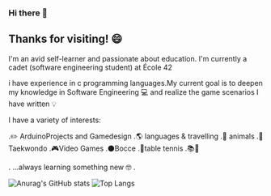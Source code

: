 ### Hi there 👋

## Thanks for visiting! 😄
I'm an avid self-learner and passionate about education. I'm currently a cadet (software engineering student) at École 42

i have experience in c programming languages.My current goal is to deepen my 
knowledge in Software Engineering 💻 and realize the game scenarios I have written 💡

I have a variety of interests:

 .✏️ ArduinoProjects and Gamedesign
 .🌎 languages & travelling
 .🐾 animals
 .🥋Taekwondo
 .🎮Video Games
 .⚫Bocce
 .🏓table tennis
 .📚📖
 
 . ...always learning something new 🤓
 .

![Anurag's GitHub stats](https://github-readme-stats.vercel.app/api?username=furkankrmz&show_icons=true&theme=radical) 
![Top Langs](https://github-readme-stats.vercel.app/api/top-langs/?username=furkankrmz&layout=compact)




 
